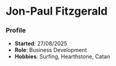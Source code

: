 # Jon-Paul Fitzgerald 

### Profile
- **Started**: 27/08/2025
- **Role**: Business Development
- **Hobbies**: Surfing, Hearthstone, Catan
